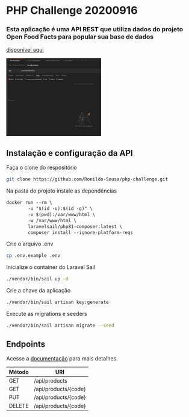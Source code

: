 # PHP Challenge 20200916

### Esta aplicação é uma API REST que utiliza dados do projeto Open Food Facts para popular sua base de dados

[disponível aqui](https://challenge-php.herokuapp.com/api/products)

<img src="public/challenge.gif" style="width: 50%;">


## Instalação e configuração da API

Faça o clone do respositório
```bash
git clone https://github.com/Ronildo-Sousa/php-challenge.git
```

Na pasta do projeto instale as dependências
```docker
docker run --rm \
        -u "$(id -u):$(id -g)" \
        -v $(pwd):/var/www/html \
        -w /var/www/html \
        laravelsail/php81-composer:latest \
        composer install --ignore-platform-reqs
```

Crie o arquivo .env
```bash
cp .env.example .env
```

Inicialize o container do Laravel Sail
```bash
./vendor/bin/sail up -d
```

Crie a chave da aplicação
```bash
./vendor/bin/sail artisan key:generate
```

Execute as migrations e seeders
```bash
./vendor/bin/sail artisan migrate --seed
```

## Endpoints

Acesse a [documentação](https://documenter.getpostman.com/view/15881488/2s8ZDYX1ok) para mais detalhes.

Método   | URI
--------- | ------
GET | /api/products
GET | /api/products/{code}
PUT | /api/products/{code}
DELETE | /api/products/{code}
